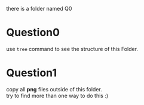 there is a folder named Q0

# Question0
use `tree` command to see the structure of this Folder.

# Question1
copy all **png** files outside of this folder.\
try to find more than one way to do this :)
